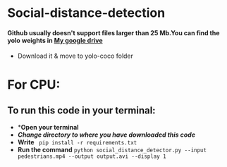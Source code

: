 # Social-distance-detection


#### Github usually doesn't support files larger than 25 Mb.You can find the yolo weights in [My google drive](https://drive.google.com/file/d/1Ns7PlPY1VqayvHsDHl5EHMBf2q62AVU4/view?usp=sharing) 
* Download it & move to yolo-coco folder

# For CPU:

## To run this code in your terminal:
* ***Open your terminal**
* ***Change directory to where you have downloaded this code***
* **Write**   `  pip install -r requirements.txt  ` 
* **Run the command**  ` python social_distance_detector.py --input pedestrians.mp4 --output output.avi --display 1 ` 


